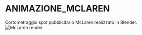 # ANIMAZIONE_MCLAREN
Cortometraggio spot pubblicitario McLaren realizzato in Blender.
![McLaren render](https://user-images.githubusercontent.com/106904650/180653259-d1bec236-35eb-45c3-99bf-8c7aabcb44bb.jpg)
